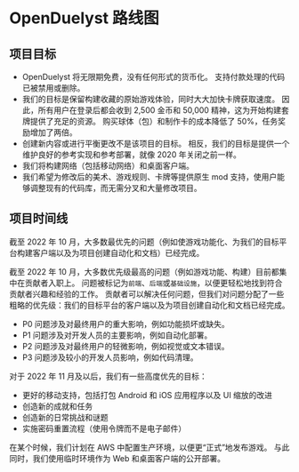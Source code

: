 # OpenDuelyst 路线图

## 项目目标

- OpenDuelyst 将无限期免费，没有任何形式的货币化。 支持付款处理的代码已被禁用或删除。
- 我们的目标是保留构建收藏的原始游戏体验，同时大大加快卡牌获取速度。 因此，所有用户在登录后都会收到 2,500 金币和 50,000 精神，这为开始构建套牌提供了充足的资源。 购买球体（包）和制作卡的成本降低了 50%，任务奖励增加了两倍。
- 创建新内容或进行平衡更改不是该项目的目标。 相反，我们的目标是提供一个维护良好的参考实现和参考部署，就像 2020 年关闭之前一样。
- 我们将构建网络（包括移动网络）和桌面客户端。
- 我们希望为修改后的美术、游戏规则、卡牌等提供原生 mod 支持，使用户能够调整现有的代码库，而无需分叉和大量修改项目。

## 项目时间线

截至 2022 年 10 月，大多数最优先的问题（例如使游戏功能化、为我们的目标平台构建客户端以及为项目创建自动化和文档）已经完成。

截至 2022 年 10 月，大多数优先级最高的问题（例如游戏功能、构建）目前都集中在贡献者入职上。 问题被标记为`前端`、`后端`或`基础设施`，以便更轻松地找到符合贡献者兴趣和经验的工作。 贡献者可以解决任何问题，但我们对问题分配了一些粗略的优先级：我们的目标平台的客户端以及为项目创建自动化和文档已经完成。

- P0 问题涉及对最终用户的重大影响，例如功能损坏或缺失。
- P1 问题涉及对开发人员的主要影响，例如自动化部署。
- P2 问题涉及对最终用户的轻微影响，例如视觉或文本错误。
- P3 问题涉及较小的开发人员影响，例如代码清理。

对于 2022 年 11 月及以后，我们有一些高度优先的目标：
- 更好的移动支持，包括打包 Android 和 iOS 应用程序以及 UI 缩放的改进
- 创造新的成就和任务
- 创造新的日常挑战和谜题
- 实施密码重置流程（使用令牌而不是电子邮件）

在某个时候，我们计划在 AWS 中配置生产环境，以便更“正式”地发布游戏。 与此同时，我们使用临时环境作为 Web 和桌面客户端的公开部署。
